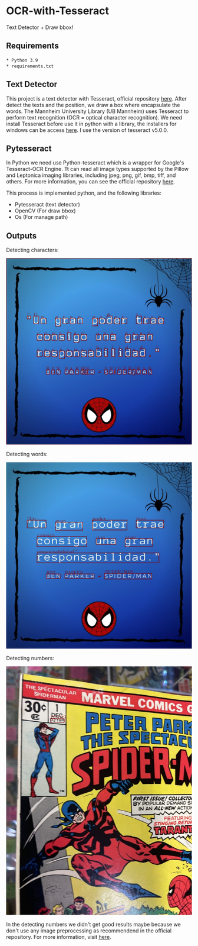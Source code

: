 # OCR-with-Tesseract
Text Detector + Draw bbox!

## Requirements
    * Python 3.9
    * requirements.txt

## Text Detector
This project is a text detector with Tesseract, official repository [here](https://github.com/tesseract-ocr/tessdoc).
After detect the texts and the position, we draw a box where encapsulate the words. The Mannheim University Library (UB Mannheim) uses Tesseract to perform text recognition (OCR = optical character recognition). We need install Tesseract before use it in python with a library, the installers for windows can be access [here](https://github.com/UB-Mannheim/tesseract/wiki). I use the version of tesseract v5.0.0.

## Pytesseract
In Python we need use Python-tesseract which is a wrapper for Google's Tesseract-OCR Engine. Tt can read all image types supported by the Pillow and Leptonica imaging libraries, including jpeg, png, gif, bmp, tiff, and others. For more information, you can see the official repository [here](https://pypi.org/project/pytesseract/).

This process is implemented python, and the following libraries:
  * Pytesseract (text detector)
  * OpenCV (For draw bbox)
  * Os (For manage path)

## Outputs
Detecting characters:

![Output1][lil-out1-url]

Detecting words:

![Output2][lil-out2-url]

Detecting numbers:

![Output3][lil-out3-url]

In the detecting numbers we didn't get good results maybe because we don't use any image preprocessing as recommendend in the official repository. For more information, visit [here](https://github.com/tesseract-ocr/tessdoc/blob/main/ImproveQuality.md#binarisation).

[lil-out1-url]: https://raw.githubusercontent.com/oguapi/OCRWithTesseract/master/assets/output1.jpg
[lil-out2-url]: https://raw.githubusercontent.com/oguapi/OCRWithTesseract/master/assets/output2.jpg
[lil-out3-url]: https://raw.githubusercontent.com/oguapi/OCRWithTesseract/master/assets/output3.jpg